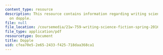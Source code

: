 ```yaml
---
content_type: resource
description: This resource contains information regarding writing science fiction
  on dopple.
file: null
file_location: /coursemedia/21w-759-writing-science-fiction-spring-2016/cfea70e52e652433f425718daa368ca1_MIT21W_759S16_Dopple.pdf
file_type: application/pdf
resourcetype: Document
title: Dopple
uid: cfea70e5-2e65-2433-f425-718daa368ca1
---
```

